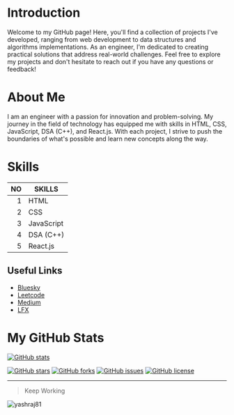# Introduction
Welcome to my GitHub page! Here, you'll find a collection of projects I've developed, ranging from web development to data structures and algorithms implementations. As an engineer, I'm dedicated to creating practical solutions that address real-world challenges. Feel free to explore my projects and don't hesitate to reach out if you have any questions or feedback!

# About Me
I am an engineer with a passion for innovation and problem-solving. My journey in the field of technology has equipped me with skills in HTML, CSS, JavaScript, DSA (C++), and React.js. With each project, I strive to push the boundaries of what's possible and learn new concepts along the way.

# Skills

| NO   | SKILLS       |
|-----:|--------------|
| 1    | HTML         |
| 2    | CSS          |
| 3    | JavaScript   |
| 4    | DSA (C++)    |
| 5    | React.js     |


## Useful Links
- [Bluesky](https://bsky.app/profile/yashrajdhamale.bsky.social)
- [Leetcode](https://leetcode.com/yashrajdhamale/)
- [Medium](https://yashrajdhamale.medium.com/)
- [LFX](https://openprofile.dev/profile/yashrajdhamale)

# My GitHub Stats

[![GitHub stats](https://img.shields.io/badge/dynamic/json?label=GitHub%20Stats&query=%24.total_count&url=https%3A%2F%2Fapi.github.com%2Fsearch%2Frepositories%3Fq%3Duser%3Ayourusername)](https://github.com/yashrajdhamale)

[![GitHub stars](https://img.shields.io/github/stars/yashrajdhamale/yourrepository.svg)](https://github.com/yashrajdhamale/yourrepository/stargazers)
[![GitHub forks](https://img.shields.io/github/forks/yashrajdhamale/yourrepository.svg)](https://github.com/yashrajdhamale/yourrepository/network)
[![GitHub issues](https://img.shields.io/github/issues/yashrajdhamale/yourrepository.svg)](https://github.com/yashrajdhamale/yourrepository/issues)
[![GitHub license](https://img.shields.io/github/license/yashrajdhamale/yourrepository.svg)](https://github.com/yashrajdhamale/yourrepository/blob/main/LICENSE)

---
> Keep Working
<p align="left"> <img src="https://komarev.com/ghpvc/?username=yashraj81&label=Profile%20views&color=0e75b6&style=flat" alt="yashraj81" /> </p>
